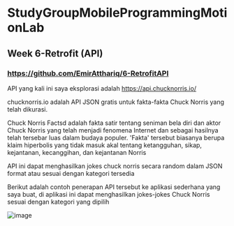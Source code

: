 ﻿# StudyGroupMobileProgrammingMotionLab
 ## Week 6-Retrofit (API)
### https://github.com/EmirAtthariq/6-RetrofitAPI
 API yang kali ini saya eksplorasi adalah https://api.chucknorris.io/

chucknorris.io adalah API JSON gratis untuk fakta-fakta Chuck Norris yang telah dikurasi.

Chuck Norris Factsd adalah fakta satir tentang seniman bela diri dan aktor Chuck Norris yang telah menjadi fenomena Internet dan sebagai hasilnya telah tersebar luas dalam budaya populer. 'Fakta' tersebut biasanya berupa klaim hiperbolis yang tidak masuk akal tentang ketangguhan, sikap, kejantanan, kecanggihan, dan kejantanan Norris

API ini dapat menghasilkan jokes chuck norris secara random dalam JSON format atau sesuai dengan kategori tersedia

Berikut adalah contoh penerapan API tersebut ke aplikasi sederhana yang saya buat, di aplikasi ini dapat menghasilkan jokes-jokes Chuck Norris sesuai dengan kategori yang dipilih 

 ![image](https://github.com/user-attachments/assets/71a7342e-c2a7-48bc-abda-b6b15e58463a)
